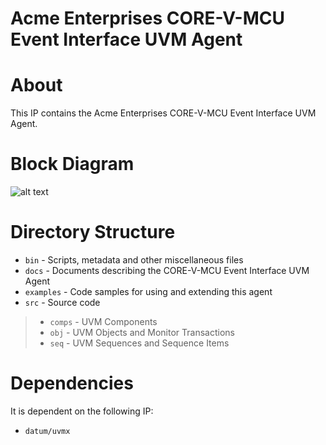# Acme Enterprises CORE-V-MCU Event Interface UVM Agent

# About
This IP contains the Acme Enterprises CORE-V-MCU Event Interface UVM Agent.

# Block Diagram
![alt text](./docs/agent_block_diagram.png "CORE-V-MCU Event Interface UVM Agent Block Diagram")

# Directory Structure
* `bin` - Scripts, metadata and other miscellaneous files
* `docs` - Documents describing the CORE-V-MCU Event Interface UVM Agent
* `examples` - Code samples for using and extending this agent
* `src` - Source code

> * `comps` - UVM Components
> * `obj` - UVM Objects and Monitor Transactions
> * `seq` - UVM Sequences and Sequence Items


# Dependencies
It is dependent on the following IP:

* `datum/uvmx`